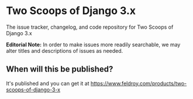 # Two Scoops of Django 3.x
The issue tracker, changelog, and code repository for Two Scoops of Django 3.x

**Editorial Note:** In order to make issues more readily searchable, we may alter titles and descriptions of issues as needed.

## When will this be published?

It's published and you can get it at https://www.feldroy.com/products/two-scoops-of-django-3-x
